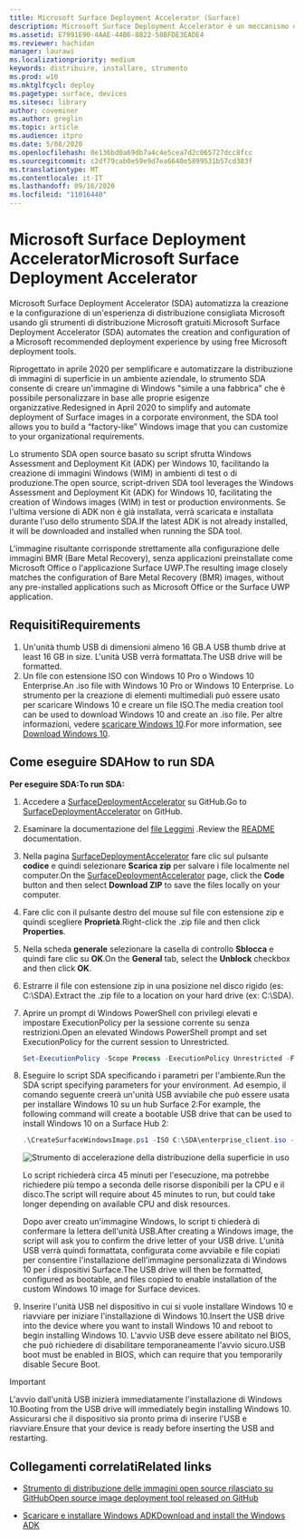 ```yaml
---
title: Microsoft Surface Deployment Accelerator (Surface)
description: Microsoft Surface Deployment Accelerator è un meccanismo di distribuzione semplice e rapido che permette di ricreare l'immagine dei dispositivi Surface.
ms.assetid: E7991E90-4AAE-44B6-8822-58BFDE3EADE4
ms.reviewer: hachidan
manager: laurawi
ms.localizationpriority: medium
keywords: distribuire, installare, strumento
ms.prod: w10
ms.mktglfcycl: deploy
ms.pagetype: surface, devices
ms.sitesec: library
author: coveminer
ms.author: greglin
ms.topic: article
ms.audience: itpro
ms.date: 5/08/2020
ms.openlocfilehash: 0e136bd0a69db7a4c4e5cea7d2c065727dcc8fcc
ms.sourcegitcommit: c2df79cab0e59e9d7ea6640e5899531b57cd383f
ms.translationtype: MT
ms.contentlocale: it-IT
ms.lasthandoff: 09/16/2020
ms.locfileid: "11016440"
---
```

# <span data-ttu-id="25ea4-104">Microsoft Surface Deployment Accelerator</span><span class="sxs-lookup"><span data-stu-id="25ea4-104">Microsoft Surface Deployment Accelerator</span></span>

<span data-ttu-id="25ea4-105">Microsoft Surface Deployment Accelerator (SDA) automatizza la creazione e la configurazione di un'esperienza di distribuzione consigliata Microsoft usando gli strumenti di distribuzione Microsoft gratuiti.</span><span class="sxs-lookup"><span data-stu-id="25ea4-105">Microsoft Surface Deployment Accelerator (SDA) automates the creation and configuration of a Microsoft recommended deployment experience by using free Microsoft deployment tools.</span></span>

<span data-ttu-id="25ea4-106">Riprogettato in aprile 2020 per semplificare e automatizzare la distribuzione di immagini di superficie in un ambiente aziendale, lo strumento SDA consente di creare un'immagine di Windows "simile a una fabbrica" che è possibile personalizzare in base alle proprie esigenze organizzative.</span><span class="sxs-lookup"><span data-stu-id="25ea4-106">Redesigned in April 2020 to simplify and automate deployment of Surface images in a corporate environment, the SDA tool allows you to build a “factory-like” Windows image that you can customize to your organizational requirements.</span></span>

<span data-ttu-id="25ea4-107">Lo strumento SDA open source basato su script sfrutta Windows Assessment and Deployment Kit (ADK) per Windows 10, facilitando la creazione di immagini Windows (WIM) in ambienti di test o di produzione.</span><span class="sxs-lookup"><span data-stu-id="25ea4-107">The open source, script-driven SDA tool leverages the Windows Assessment and Deployment Kit (ADK) for Windows 10, facilitating the creation of Windows images (WIM) in test or production environments.</span></span> <span data-ttu-id="25ea4-108">Se l'ultima versione di ADK non è già installata, verrà scaricata e installata durante l'uso dello strumento SDA.</span><span class="sxs-lookup"><span data-stu-id="25ea4-108">If the latest ADK is not already installed, it will be downloaded and installed when running the SDA tool.</span></span>

<span data-ttu-id="25ea4-109">L'immagine risultante corrisponde strettamente alla configurazione delle immagini BMR (Bare Metal Recovery), senza applicazioni preinstallate come Microsoft Office o l'applicazione Surface UWP.</span><span class="sxs-lookup"><span data-stu-id="25ea4-109">The resulting image closely matches the configuration of Bare Metal Recovery (BMR) images, without any pre-installed applications such as Microsoft Office or the Surface UWP application.</span></span>

## <span data-ttu-id="25ea4-110">Requisiti</span><span class="sxs-lookup"><span data-stu-id="25ea4-110">Requirements</span></span>

1. <span data-ttu-id="25ea4-111">Un'unità thumb USB di dimensioni almeno 16 GB.</span><span class="sxs-lookup"><span data-stu-id="25ea4-111">A USB thumb drive at least 16 GB in size.</span></span> <span data-ttu-id="25ea4-112">L'unità USB verrà formattata.</span><span class="sxs-lookup"><span data-stu-id="25ea4-112">The USB drive will be formatted.</span></span>
2. <span data-ttu-id="25ea4-113">Un file con estensione ISO con Windows 10 Pro o Windows 10 Enterprise.</span><span class="sxs-lookup"><span data-stu-id="25ea4-113">An .iso file with Windows 10 Pro or Windows 10 Enterprise.</span></span> <span data-ttu-id="25ea4-114">Lo strumento per la creazione di elementi multimediali può essere usato per scaricare Windows 10 e creare un file ISO.</span><span class="sxs-lookup"><span data-stu-id="25ea4-114">The media creation tool can be used to download Windows 10 and create an .iso file.</span></span> <span data-ttu-id="25ea4-115">Per altre informazioni, vedere [scaricare Windows 10](https://www.microsoft.com/software-download/windows10).</span><span class="sxs-lookup"><span data-stu-id="25ea4-115">For more information, see [Download Windows 10](https://www.microsoft.com/software-download/windows10).</span></span>

## <span data-ttu-id="25ea4-116">Come eseguire SDA</span><span class="sxs-lookup"><span data-stu-id="25ea4-116">How to run SDA</span></span>

**<span data-ttu-id="25ea4-117">Per eseguire SDA:</span><span class="sxs-lookup"><span data-stu-id="25ea4-117">To run SDA:</span></span>**

1. <span data-ttu-id="25ea4-118">Accedere a [SurfaceDeploymentAccelerator](https://github.com/microsoft/SurfaceDeploymentAccelerator) su GitHub.</span><span class="sxs-lookup"><span data-stu-id="25ea4-118">Go to [SurfaceDeploymentAccelerator](https://github.com/microsoft/SurfaceDeploymentAccelerator) on GitHub.</span></span> 
2. <span data-ttu-id="25ea4-119">Esaminare la documentazione del [file Leggimi](https://github.com/microsoft/SurfaceDeploymentAccelerator/blob/master/README.md) .</span><span class="sxs-lookup"><span data-stu-id="25ea4-119">Review the [README](https://github.com/microsoft/SurfaceDeploymentAccelerator/blob/master/README.md) documentation.</span></span>
3. <span data-ttu-id="25ea4-120">Nella pagina [SurfaceDeploymentAccelerator](https://github.com/microsoft/SurfaceDeploymentAccelerator) fare clic sul pulsante **codice** e quindi selezionare **Scarica zip** per salvare i file localmente nel computer.</span><span class="sxs-lookup"><span data-stu-id="25ea4-120">On the [SurfaceDeploymentAccelerator](https://github.com/microsoft/SurfaceDeploymentAccelerator) page, click the **Code** button and then select **Download ZIP** to save the files locally on your computer.</span></span>
4. <span data-ttu-id="25ea4-121">Fare clic con il pulsante destro del mouse sul file con estensione zip e quindi scegliere **Proprietà**.</span><span class="sxs-lookup"><span data-stu-id="25ea4-121">Right-click the .zip file and then click **Properties**.</span></span>
5. <span data-ttu-id="25ea4-122">Nella scheda **generale** selezionare la casella di controllo **Sblocca** e quindi fare clic su **OK**.</span><span class="sxs-lookup"><span data-stu-id="25ea4-122">On the **General** tab, select the **Unblock** checkbox and then click **OK**.</span></span>
6. <span data-ttu-id="25ea4-123">Estrarre il file con estensione zip in una posizione nel disco rigido (es: C:\SDA).</span><span class="sxs-lookup"><span data-stu-id="25ea4-123">Extract the .zip file to a location on your hard drive (ex: C:\SDA).</span></span>
7. <span data-ttu-id="25ea4-124">Aprire un prompt di Windows PowerShell con privilegi elevati e impostare ExecutionPolicy per la sessione corrente su senza restrizioni.</span><span class="sxs-lookup"><span data-stu-id="25ea4-124">Open an elevated Windows PowerShell prompt and set ExecutionPolicy for the current session to Unrestricted.</span></span>

    ```powershell
    Set-ExecutionPolicy -Scope Process -ExecutionPolicy Unrestricted -Force
    ```
8. <span data-ttu-id="25ea4-125">Eseguire lo script SDA specificando i parametri per l'ambiente.</span><span class="sxs-lookup"><span data-stu-id="25ea4-125">Run the SDA script specifying parameters for your environment.</span></span> <span data-ttu-id="25ea4-126">Ad esempio, il comando seguente creerà un'unità USB avviabile che può essere usata per installare Windows 10 su un hub Surface 2:</span><span class="sxs-lookup"><span data-stu-id="25ea4-126">For example, the following command will create a bootable USB drive that can be used to install Windows 10 on a Surface Hub 2:</span></span>

    ```powershell
    .\CreateSurfaceWindowsImage.ps1 -ISO C:\SDA\enterprise_client.iso -OSSKU Enterprise -DestinationFolder C:\Output -Device SurfaceHub2 -CreateUSB $True
    ```

   ![Strumento di accelerazione della distribuzione della superficie in uso](images/sda1.png)

    <span data-ttu-id="25ea4-128">Lo script richiederà circa 45 minuti per l'esecuzione, ma potrebbe richiedere più tempo a seconda delle risorse disponibili per la CPU e il disco.</span><span class="sxs-lookup"><span data-stu-id="25ea4-128">The script will require about 45 minutes to run, but could take longer depending on available CPU and disk resources.</span></span> 

    <span data-ttu-id="25ea4-129">Dopo aver creato un'immagine Windows, lo script ti chiederà di confermare la lettera dell'unità USB.</span><span class="sxs-lookup"><span data-stu-id="25ea4-129">After creating a Windows image, the script will ask you to confirm the drive letter of your USB drive.</span></span> <span data-ttu-id="25ea4-130">L'unità USB verrà quindi formattata, configurata come avviabile e file copiati per consentire l'installazione dell'immagine personalizzata di Windows 10 per i dispositivi Surface.</span><span class="sxs-lookup"><span data-stu-id="25ea4-130">The USB drive will then be formatted, configured as bootable, and files copied to enable installation of the custom Windows 10 image for Surface devices.</span></span>

9. <span data-ttu-id="25ea4-131">Inserire l'unità USB nel dispositivo in cui si vuole installare Windows 10 e riavviare per iniziare l'installazione di Windows 10.</span><span class="sxs-lookup"><span data-stu-id="25ea4-131">Insert the USB drive into the device where you want to install Windows 10 and reboot to begin installing Windows 10.</span></span> <span data-ttu-id="25ea4-132">L'avvio USB deve essere abilitato nel BIOS, che può richiedere di disabilitare temporaneamente l'avvio sicuro.</span><span class="sxs-lookup"><span data-stu-id="25ea4-132">USB boot must be enabled in BIOS, which can require that you temporarily disable Secure Boot.</span></span>

> [!IMPORTANT]
> <span data-ttu-id="25ea4-133">L'avvio dall'unità USB inizierà immediatamente l'installazione di Windows 10.</span><span class="sxs-lookup"><span data-stu-id="25ea4-133">Booting from the USB drive will immediately begin installing Windows 10.</span></span> <span data-ttu-id="25ea4-134">Assicurarsi che il dispositivo sia pronto prima di inserire l'USB e riavviare.</span><span class="sxs-lookup"><span data-stu-id="25ea4-134">Ensure that your device is ready before inserting the USB and restarting.</span></span> 

## <span data-ttu-id="25ea4-135">Collegamenti correlati</span><span class="sxs-lookup"><span data-stu-id="25ea4-135">Related links</span></span>

 - [<span data-ttu-id="25ea4-136">Strumento di distribuzione delle immagini open source rilasciato su GitHub</span><span class="sxs-lookup"><span data-stu-id="25ea4-136">Open source image deployment tool released on GitHub</span></span>](https://techcommunity.microsoft.com/t5/surface-it-pro-blog/open-source-image-deployment-tool-released-on-github/ba-p/1314115)

 - [<span data-ttu-id="25ea4-137">Scaricare e installare Windows ADK</span><span class="sxs-lookup"><span data-stu-id="25ea4-137">Download and install the Windows ADK</span></span>](https://docs.microsoft.com/windows-hardware/get-started/adk-install)
